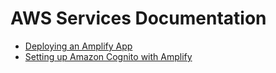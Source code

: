 # AWS Services Documentation

- [Deploying an Amplify App](amplify.md)
- [Setting up Amazon Cognito with Amplify](cognito.md)

